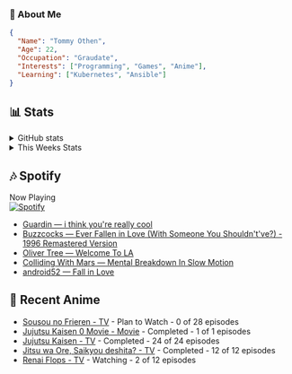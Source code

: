 ### 👋 About Me
```json
{
  "Name": "Tommy Othen",
  "Age": 22,
  "Occupation": "Graudate",
  "Interests": ["Programming", "Games", "Anime"],
  "Learning": ["Kubernetes", "Ansible"]
}
```

## 📊 Stats
<details>
  <summary>GitHub stats</summary>
  <a href="https://github.com/anuraghazra/github-readme-stats">
    <img src="https://github-readme-stats.vercel.app/api?username=tommyothen&show_icons=true&count_private=true&hide=prs,issues">
  </a>
</details>

<details>
  <summary>This Weeks Stats</summary>
  <a href="https://github.com/anuraghazra/github-readme-stats">
    <img src="https://github-readme-stats.vercel.app/api/wakatime?username=tommyothen&cache_seconds=1800&custom_title=Top%20Languages">
  </a>
</details>

## 🎶 Spotify
Now Playing\
[![Spotify](https://novatorem-dasushiasian.vercel.app/api/spotify)](https://open.spotify.com/user/g90805640970)
<!-- LASTFM:START -->
* [Guardin — i think you&#39;re really cool](https://www.last.fm/music/Guardin/_/i+think+you%27re+really+cool)
* [Buzzcocks — Ever Fallen in Love &lpar;With Someone You Shouldn&#39;t&#39;ve?&rpar; - 1996 Remastered Version](https://www.last.fm/music/Buzzcocks/_/Ever+Fallen+in+Love+&lpar;With+Someone+You+Shouldn%27t%27ve%3F&rpar;+-+1996+Remastered+Version)
* [Oliver Tree — Welcome To LA](https://www.last.fm/music/Oliver+Tree/_/Welcome+To+LA)
* [Colliding With Mars — Mental Breakdown In Slow Motion](https://www.last.fm/music/Colliding+With+Mars/_/Mental+Breakdown+In+Slow+Motion)
* [android52 — Fall in Love](https://www.last.fm/music/android52/_/Fall+in+Love)<!-- LASTFM:END -->

## 🗻 Recent Anime
<!-- ANIME-LIST:START -->
* [Sousou no Frieren - TV](https://myanimelist.net/anime/52991/Sousou_no_Frieren) - Plan to Watch - 0 of 28 episodes
* [Jujutsu Kaisen 0 Movie - Movie](https://myanimelist.net/anime/48561/Jujutsu_Kaisen_0_Movie) - Completed - 1 of 1 episodes
* [Jujutsu Kaisen - TV](https://myanimelist.net/anime/40748/Jujutsu_Kaisen) - Completed - 24 of 24 episodes
* [Jitsu wa Ore, Saikyou deshita? - TV](https://myanimelist.net/anime/52969/Jitsu_wa_Ore_Saikyou_deshita) - Completed - 12 of 12 episodes
* [Renai Flops - TV](https://myanimelist.net/anime/51403/Renai_Flops) - Watching - 2 of 12 episodes<!-- ANIME-LIST:END -->
